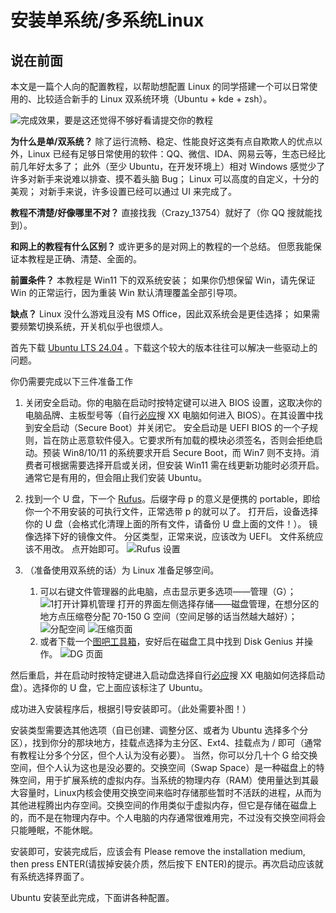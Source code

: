 # 安装单系统/多系统Linux

## 说在前面

本文是一篇个人向的配置教程，以帮助想配置 Linux 的同学搭建一个可以日常使用的、比较适合新手的 Linux 双系统环境（Ubuntu + kde + zsh）。

![完成效果，要是这还觉得不够好看请提交你的教程](image/env_2/1726126421340.png)

**为什么是单/双系统？**
除了运行流畅、稳定、性能良好这类有点自欺欺人的优点以外，Linux 已经有足够日常使用的软件：QQ、微信、IDA、网易云等，生态已经比前几年好太多了；
此外（至少 Ubuntu，在开发环境上）相对 Windows 感觉少了许多对新手来说难以排查、摸不着头脑 Bug；
Linux 可以高度的自定义，十分的美观；
对新手来说，许多设置已经可以通过 UI 来完成了。

**教程不清楚/好像哪里不对？**
直接找我（Crazy_13754）就好了（你 QQ 搜就能找到）。

**和网上的教程有什么区别？**
或许更多的是对网上的教程的一个总结。
但愿我能保证本教程是正确、清楚、全面的。

**前置条件？**
本教程是 Win11 下的双系统安装；
如果你仍想保留 Win，请先保证 Win 的正常运行，因为重装 Win 默认清理覆盖全部引导项。

**缺点？**
Linux 没什么游戏且没有 MS Office，因此双系统会是更佳选择；
如果需要频繁切换系统，开关机似乎也很烦人。

首先下载 [Ubuntu LTS 24.04](https://cn.ubuntu.com/download) 。下载这个较大的版本往往可以解决一些驱动上的问题。

你仍需要完成以下三件准备工作

1. 关闭安全启动。你的电脑在启动时按特定键可以进入 BIOS 设置，这取决你的电脑品牌、主板型号等（自行[必应](https://cn.bing.com/)搜 XX 电脑如何进入 BIOS）。在其设置中找到安全启动（Secure Boot）并关闭它。
   安全启动是 UEFI BIOS 的一个子规则，旨在防止恶意软件侵入。它要求所有加载的模块必须签名，否则会拒绝启动。预装 Win8/10/11 的系统要求开启 Secure Boot，而 Win7 则不支持。消费者可根据需要选择开启或关闭，但安装 Win11 需在线更新功能时必须开启。
   通常它是有用的，但会阻止我们安装 Ubuntu。

2. 找到一个 U 盘，下一个 [Rufus](https://rufus.ie/downloads/)。后缀字母 p 的意义是便携的 portable，即给你一个不用安装的可执行文件，正常选带 p 的就可以了。
   打开后，设备选择你的 U 盘（会格式化清理上面的所有文件，请备份 U 盘上面的文件！）。
   镜像选择下好的镜像文件。
   分区类型，正常来说，应该改为 UEFI。
   文件系统应该不用改。
   点开始即可。
   ![Rufus 设置](image/env_2/1726131415433.png)
3. （准备使用双系统的话）为 Linux 准备足够空间。
   1. 可以右键文件管理器的此电脑，点击显示更多选项——管理（G）；
   ![1打开计算机管理](image/env_2/1726130564061.png)
   打开的界面左侧选择存储——磁盘管理，在想分区的地方点压缩卷分配 70-150 G 空间（空间足够的话当然越大越好）；
   ![分配空间](image/env_2/1726131306403.png)
   ![压缩页面](image/env_2/1726131351745.png)
   2. 或者下载一个[图吧工具箱](https://www.tbtool.cn/)，安好后在磁盘工具中找到 Disk Genius 并操作。
   ![DG 页面](image/env_2/1726131371212.png)

然后重启，并在启动时按特定键进入启动盘选择自行[必应](https://cn.bing.com/)搜 XX 电脑如何选择启动盘）。选择你的 U 盘，它上面应该标注了 Ubuntu。

成功进入安装程序后，根据引导安装即可。（此处需要补图！）

安装类型需要选其他选项（自已创建、调整分区、或者为 Ubuntu 选择多个分区），找到你分的那块地方，挂载点选择为主分区、Ext4、挂载点为 / 即可（通常有教程让分多个分区，但个人认为没有必要）。
当然，你可以分几十个 G 给交换空间，但个人认为这也是没必要的。交换空间（Swap Space）是一种磁盘上的特殊空间，用于扩展系统的虚拟内存。当系统的物理内存（RAM）使用量达到其最大容量时，Linux内核会使用交换空间来临时存储那些暂时不活跃的进程，从而为其他进程腾出内存空间。交换空间的作用类似于虚拟内存，但它是存储在磁盘上的，而不是在物理内存中。个人电脑的内存通常很难用完，不过没有交换空间将会只能睡眠，不能休眠。

安装即可，安装完成后，应该会有 Please remove the installation medium, then press ENTER(请拔掉安装介质，然后按下 ENTER)的提示。再次启动应该就有系统选择界面了。

Ubuntu 安装至此完成，下面讲各种配置。
